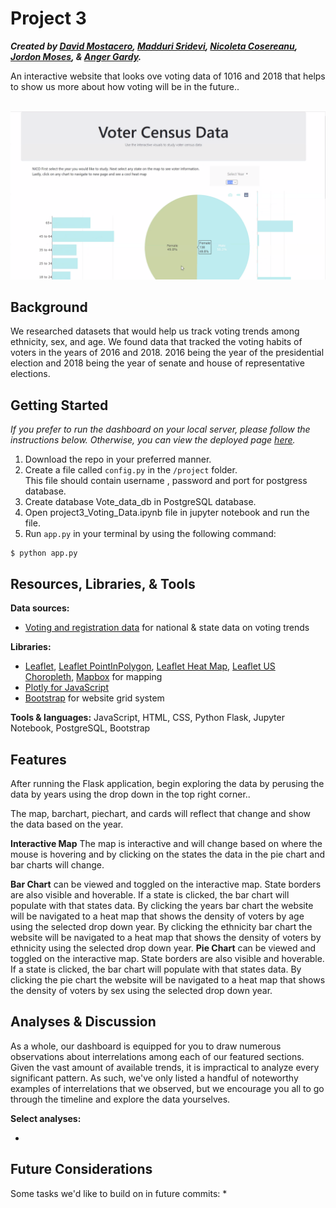 # Project 3
**_Created by [David Mostacero](https://github.com/dave1407), [Madduri Sridevi](https://github.com/SrideviMadduri), [Nicoleta Cosereanu](),  [Jordon Moses](https://github.com/jm18443), & [Anger Gardy]()._**

An interactive website that looks ove voting data of 1016 and 2018 that helps to show us more about how voting will be in the future..<br><br>


![screenshot](project/static/img/Website.png)

## Background
We researched datasets that would help us track voting trends among ethnicity, sex, and age. We found data that tracked the voting habits of voters in the years of 2016 and 2018. 2016 being the year of the presidential election and 2018 being the year of senate and house of representative elections.

## Getting Started
_If you prefer to run the dashboard on your local server, please follow the instructions below. Otherwise, you can view the deployed page [here](http://apizzo1-hindsight-2020.herokuapp.com/)._

1. Download the repo in your preferred manner.
2. Create a file called `config.py` in the `/project` folder. 
<br> This file should contain username , password and port for postgress database.
3. Create database Vote_data_db in  PostgreSQL database.
4. Open  project3_Voting_Data.ipynb file in  jupyter notebook and run the file.
5. Run `app.py` in your terminal by using the following command:
```
$ python app.py
```

## Resources, Libraries, & Tools

**Data sources:**
* [Voting and registration data](https://data.world/uscensusbureau/voting-and-registration-data) for national & state data on voting trends

**Libraries:**
* [Leaflet](https://leafletjs.com/index.html), [Leaflet PointInPolygon](https://github.com/hayeswise/Leaflet.PointInPolygon), [Leaflet Heat Map](https://github.com/Leaflet/Leaflet.heat), [Leaflet US Choropleth](https://leafletjs.com/examples/choropleth/us-states.js), [Mapbox](https://docs.mapbox.com/api/maps/#styles) for mapping
* [Plotly for JavaScript](https://plotly.com/javascript/)
* [Bootstrap](https://getbootstrap.com/) for website grid system

**Tools & languages:** JavaScript, HTML, CSS, Python Flask, Jupyter Notebook, PostgreSQL, Bootstrap

## Features
After running the Flask application, begin exploring the data by perusing the data by years using the drop down in the top right corner..

The map, barchart, piechart, and cards will reflect that change and show the data based on the year.

**Interactive Map** The map is interactive and will change based on where the mouse is hovering and by clicking on the states the data in the pie chart and bar charts will change.

**Bar Chart** can be viewed and toggled on the interactive map. State borders are also visible and hoverable. If a state is clicked, the bar chart will populate with that states data. By clicking the years bar chart the website will be navigated to a heat map that shows the density of voters by age using the selected drop down year. By clicking the ethnicity bar chart the website will be navigated to a heat map that shows the density of voters by ethnicity using the selected drop down year. 
**Pie Chart** can be viewed and toggled on the interactive map. State borders are also visible and hoverable. If a state is clicked, the bar chart will populate with that states data.  By clicking the pie chart the website will be navigated to a heat map that shows the density of voters by sex using the selected drop down year. 



## Analyses & Discussion
As a whole, our dashboard is equipped for you to draw numerous observations about interrelations among each of our featured sections. Given the vast amount of available trends, it is impractical to analyze every significant pattern. As such, we've only listed a handful of noteworthy examples of interrelations that we observed, but we encourage you all to go through the timeline and explore the data yourselves.

**Select analyses:**

*

## Future Considerations
Some tasks we'd like to build on in future commits:
* 
